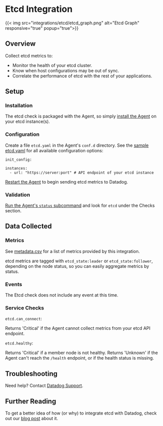 # Etcd Integration
{{< img src="integrations/etcd/etcd_graph.png" alt="Etcd Graph" responsive="true" popup="true">}}
## Overview

Collect etcd metrics to:

* Monitor the health of your etcd cluster.
* Know when host configurations may be out of sync.
* Correlate the performance of etcd with the rest of your applications.

## Setup
### Installation

The etcd check is packaged with the Agent, so simply [install the Agent](https://app.datadoghq.com/account/settings#agent) on your etcd instance(s).

### Configuration

Create a file `etcd.yaml` in the Agent's `conf.d` directory. See the [sample etcd.yaml](https://github.com/DataDog/integrations-core/blob/master/etcd/conf.yaml.example) for all available configuration options:

```
init_config:

instances:
  - url: "https://server:port" # API endpoint of your etcd instance
```

[Restart the Agent](https://docs.datadoghq.com/agent/faq/agent-commands/#start-stop-restart-the-agent) to begin sending etcd metrics to Datadog.

### Validation

[Run the Agent's `status` subcommand](https://docs.datadoghq.com/agent/faq/agent-commands/#agent-status-and-information) and look for `etcd` under the Checks section.

## Data Collected
### Metrics

See [metadata.csv](https://github.com/DataDog/integrations-core/blob/master/etcd/metadata.csv) for a list of metrics provided by this integration.

etcd metrics are tagged with `etcd_state:leader` or `etcd_state:follower`, depending on the node status, so you can easily aggregate metrics by status.

### Events
The Etcd check does not include any event at this time.

### Service Checks

`etcd.can_connect`:

Returns 'Critical' if the Agent cannot collect metrics from your etcd API endpoint.

`etcd.healthy`:

Returns 'Critical' if a member node is not healthy. Returns 'Unknown' if the Agent
can't reach the `/health` endpoint, or if the health status is missing.

## Troubleshooting
Need help? Contact [Datadog Support](http://docs.datadoghq.com/help/).

## Further Reading
To get a better idea of how (or why) to integrate etcd with Datadog, check out our [blog post](https://www.datadoghq.com/blog/monitor-etcd-performance/) about it.
